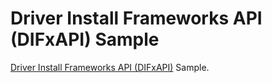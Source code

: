 Driver Install Frameworks API (DIFxAPI) Sample
==============================================

[Driver Install Frameworks API (DIFxAPI)](http://msdn.microsoft.com/en-us/library/windows/hardware/ff544834) Sample.

